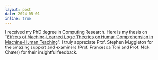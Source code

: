 ```yaml
---
layout: post
date: 2024-05-01
inline: true
---
```


I received my PhD degree in Computing Research. Here is my thesis on "[Effects of Machine-Learned Logic Theories on Human Comprehension in Machine-Human Teaching](https://doi.org/10.25560/112264)".
I truly appreciate Prof. Stephen Muggleton for the amazing support and examiners (Prof. Francesca Toni and Prof. Nick Chater) for their insightful feedback.
